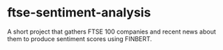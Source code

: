 # ftse-sentiment-analysis
A short project that gathers FTSE 100 companies and recent news about them to produce sentiment scores using FINBERT.
